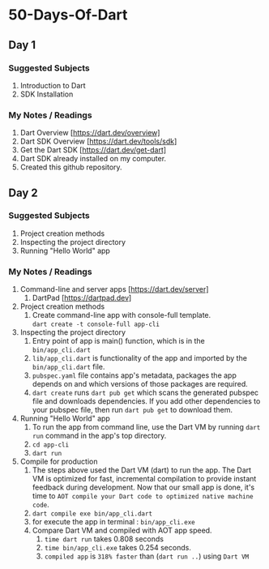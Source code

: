 # 50-Days-Of-Dart

## Day 1
### Suggested Subjects
1. Introduction to Dart
2. SDK Installation
### My Notes / Readings
1. Dart Overview [https://dart.dev/overview] 
2. Dart SDK Overview [https://dart.dev/tools/sdk]
3. Get the Dart SDK [https://dart.dev/get-dart]
4. Dart SDK already installed on my computer.
5. Created this github repository.
   
## Day 2
### Suggested Subjects
1. Project creation methods 
2. Inspecting the project directory
3. Running "Hello World" app
### My Notes / Readings
1.  Command-line and server apps [https://dart.dev/server]
    1.  DartPad [https://dartpad.dev]
2.  Project creation methods
    1.  Create command-line app with console-full template.<br>
    `dart create -t console-full app-cli`
3.  Inspecting the project directory
    1.  Entry point of app is main() function, which is in the `bin/app_cli.dart`
    2.  `lib/app_cli.dart` is functionality of the app and imported by the `bin/app_cli.dart` file.
    3.  `pubspec.yaml` file contains app's metadata, packages the app depends on and which versions of those packages are required.
    4.  `dart create` runs `dart pub get` which scans the generated pubspec file and downloads dependencies. If you add other dependencies to your pubspec file, then run `dart pub get` to download them.
4.  Running "Hello World" app
    1. To run the app from command line, use the Dart VM by running `dart run` command in the app's top directory.
    2. `cd app-cli`
    3. `dart run`
5. Compile for production
   1. The steps above used the Dart VM (dart) to run the app. The Dart VM is optimized for fast, incremental compilation to provide instant feedback during development. Now that our small app is done, it's time to `AOT compile your Dart code to optimized native machine code`.
   2. `dart compile exe bin/app_cli.dart`
   3. for execute the app in terminal : `bin/app_cli.exe`
   4. Compare Dart VM and compiled with AOT app speed.
      1. `time dart run` takes 0.808 seconds
      2. `time bin/app_cli.exe` takes 0.254 seconds.
      3. `compiled app` is `318% faster` than (`dart run ..`) using `Dart VM`
    


